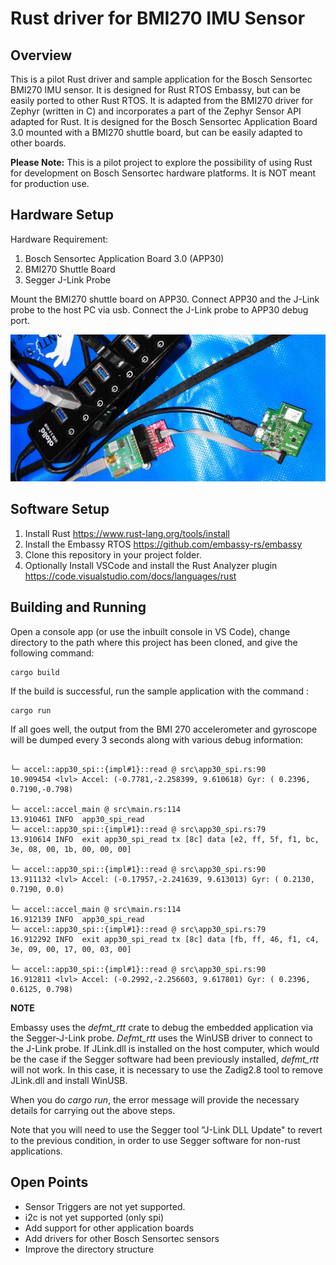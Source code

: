 # Rust driver for BMI270 IMU Sensor

## Overview

This is a pilot Rust driver and sample application for the Bosch Sensortec BMI270 IMU sensor. It is designed for Rust RTOS Embassy, but can be easily ported to other Rust RTOS.
It is adapted from the BMI270 driver for Zephyr (written in C) and incorporates a part of the Zephyr Sensor API adapted for Rust.
It is designed for the Bosch Sensortec Application Board 3.0 mounted with a BMI270 shuttle board, but can be easily adapted to other boards.

**Please Note:** This is a pilot project to explore the possibility of using Rust for development on Bosch Sensortec hardware platforms. It is NOT meant for production use.

## Hardware Setup

Hardware Requirement: 
1. Bosch Sensortec Application Board 3.0 (APP30)
2. BMI270 Shuttle Board
3. Segger J-Link Probe

Mount the BMI270 shuttle board on APP30. Connect APP30 and the J-Link probe to the host PC via usb. Connect the J-Link probe to APP30 debug port.

![HW Setup](./hw_setup.jpg)

## Software Setup
1. Install Rust https://www.rust-lang.org/tools/install
2. Install the Embassy RTOS https://github.com/embassy-rs/embassy
3. Clone this repository in your project folder.
4. Optionally Install VSCode and install the Rust Analyzer plugin https://code.visualstudio.com/docs/languages/rust

## Building and Running
Open a console app (or use the inbuilt console in VS Code), change directory to the path where this project has been cloned, and give the following command:

```
cargo build
```
If the build is successful, run the sample application with the command :

```
cargo run
```

If all goes well, the output from the BMI 270 accelerometer and gyroscope will be dumped every 3 seconds along with various debug information:

```

└─ accel::app30_spi::{impl#1}::read @ src\app30_spi.rs:90
10.909454 <lvl> Accel: (-0.7781,-2.258399, 9.610618) Gyr: ( 0.2396, 0.7190,-0.798)

└─ accel::accel_main @ src\main.rs:114
13.910461 INFO  app30_spi_read
└─ accel::app30_spi::{impl#1}::read @ src\app30_spi.rs:79
13.910614 INFO  exit app30_spi_read tx [8c] data [e2, ff, 5f, f1, bc, 3e, 08, 00, 1b, 00, 00, 00]

└─ accel::app30_spi::{impl#1}::read @ src\app30_spi.rs:90
13.911132 <lvl> Accel: (-0.17957,-2.241639, 9.613013) Gyr: ( 0.2130, 0.7190, 0.0)

└─ accel::accel_main @ src\main.rs:114
16.912139 INFO  app30_spi_read
└─ accel::app30_spi::{impl#1}::read @ src\app30_spi.rs:79
16.912292 INFO  exit app30_spi_read tx [8c] data [fb, ff, 46, f1, c4, 3e, 09, 00, 17, 00, 03, 00]

└─ accel::app30_spi::{impl#1}::read @ src\app30_spi.rs:90
16.912811 <lvl> Accel: (-0.2992,-2.256603, 9.617801) Gyr: ( 0.2396, 0.6125, 0.798)
```
**NOTE**

Embassy uses the *defmt_rtt* crate to debug the embedded application via the Segger-J-Link probe. *Defmt_rtt* uses the WinUSB driver to connect to the J-Link probe. If JLink.dll is installed on the host computer, which would be the case if the Segger software had been previously installed, *defmt_rtt* will not work. In this case, it is necessary to use the Zadig2.8 tool to remove JLink.dll and install WinUSB.

When you do *cargo run*, the error message will provide the necessary details for carrying out the above steps.

Note that you will need to use the Segger tool "J-Link DLL Update" to revert to the previous condition, in order to use Segger software for non-rust applications.

## Open Points

- Sensor Triggers are not yet supported. 
- i2c is not yet supported (only spi)
- Add support for other application boards
- Add drivers for other Bosch Sensortec sensors
- Improve the directory structure 
